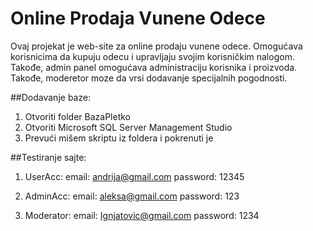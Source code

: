 # Online Prodaja Vunene Odece

Ovaj projekat je web-site za online prodaju vunene odece. Omogućava korisnicima da kupuju odecu i upravljaju svojim korisničkim nalogom. Takođe, admin panel omogućava administraciju korisnika i proizvoda. Takođe, moderetor moze da vrsi dodavanje specijalnih pogodnosti.

##Dodavanje baze:
1. Otvoriti folder BazaPletko
2. Otvoriti Microsoft SQL Server Management Studio
3. Prevući mišem skriptu iz foldera i pokrenuti je

##Testiranje sajte:
1. UserAcc:
   email: andrija@gmail.com
   password: 12345
   
2. AdminAcc:
   email: aleksa@gmail.com
   password: 123

3. Moderator:
   email: Ignjatovic@gmail.com
   password: 1234


